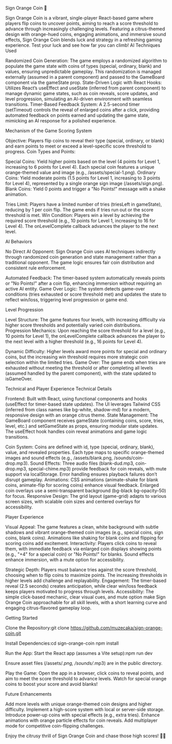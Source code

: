 Sign Orange Coin 🌟

Sign Orange Coin is a vibrant, single-player React-based game where players flip coins to uncover points, aiming to reach a score threshold to advance through increasingly challenging levels. Featuring a citrus-themed design with orange-hued coins, engaging animations, and immersive sound effects, Sign Orange Coin blends luck and strategy in a refreshing gaming experience. Test your luck and see how far you can climb!
AI Techniques Used

Randomized Coin Generation: The game employs a randomized algorithm to populate the game state with coins of types (special, ordinary, blank) and values, ensuring unpredictable gameplay. This randomization is managed externally (assumed in a parent component) and passed to the GameBoard component via the gameState prop.
State-Driven Logic with React Hooks: Utilizes React’s useEffect and useState (inferred from parent component) to manage dynamic game states, such as coin reveals, score updates, and level progression, simulating an AI-driven environment with seamless transitions.
Timer-Based Feedback System: A 2.5-second timer (setTimeout) controls the reveal of enlarged coins after a click, providing automated feedback on points earned and updating the game state, mimicking an AI response for a polished experience.

Mechanism of the Game
Scoring System

Objective: Players flip coins to reveal their type (special, ordinary, or blank) and earn points to meet or exceed a level-specific score threshold to progress.
Coin Types and Points:

Special Coins: Yield higher points based on the level (4 points for Level 1, increasing to 6 points for Level 4). Each special coin features a unique orange-themed value and image (e.g., /assets/special-1.png).
Ordinary Coins: Yield moderate points (1.5 points for Level 1, increasing to 3 points for Level 4), represented by a single orange sign image (/assets/sign.png).
Blank Coins: Yield 0 points and trigger a "No Points!" message with a shake animation.

Tries Limit: Players have a limited number of tries (triesLeft in gameState), reducing by 1 per coin flip. The game ends if tries run out or the score threshold is met.
Win Condition: Players win a level by achieving the required score threshold (e.g., 10 points for Level 1, increasing to 16 for Level 4). The onLevelComplete callback advances the player to the next level.

AI Behaviors

No Direct AI Opponent: Sign Orange Coin uses AI techniques indirectly through randomized coin generation and state management rather than a traditional opponent. The game logic ensures fair coin distribution and consistent rule enforcement.

Automated Feedback: The timer-based system automatically reveals points or "No Points!" after a coin flip, enhancing immersion without requiring an active AI entity.
Game Over Logic: The system detects game-over conditions (tries exhausted or score threshold met) and updates the state to reflect win/loss, triggering level progression or game end.

Level Progression

Level Structure: The game features four levels, with increasing difficulty via higher score thresholds and potentially varied coin distributions.
Progression Mechanics: Upon reaching the score threshold for a level (e.g., 10 points for Level 1), the onLevelComplete callback advances the player to the next level with a higher threshold (e.g., 16 points for Level 4).

Dynamic Difficulty: Higher levels award more points for special and ordinary coins, but the increasing win threshold requires more strategic coin selection within the limited tries.
Game Over: The game ends when tries are exhausted without meeting the threshold or after completing all levels (assumed handled by the parent component), with the state updated to isGameOver.

Technical and Player Experience
Technical Details

Frontend: Built with React, using functional components and hooks (useEffect for timer-based state updates). The UI leverages Tailwind CSS (inferred from class names like bg-white, shadow-md) for a modern, responsive design with an orange citrus theme.
State Management: The GameBoard component receives gameState (containing coins, score, tries, level, etc.) and setGameState as props, ensuring modular state updates. The useEffect hook handles coin reveal animations and game logic transitions.

Coin System: Coins are defined with id, type (special, ordinary, blank), value, and revealed properties. Each type maps to specific orange-themed images and sound effects (e.g., /assets/blank.png, /sounds/coin-drop.mp3).
Sound Effects: Three audio files (blank-dud.mp3, coin-drop.mp3, special-chime.mp3) provide feedback for coin reveals, with mute support via localStorage. Error handling ensures playback failures don’t disrupt gameplay.
Animations: CSS animations (animate-shake for blank coins, animate-flip for scoring coins) enhance visual feedback. Enlarged coin overlays use a semi-transparent background (bg-black bg-opacity-50) for focus.
Responsive Design: The grid layout (game-grid) adapts to various screen sizes, with scalable coin sizes and centered overlays for accessibility.

Player Experience

Visual Appeal: The game features a clean, white background with subtle shadows and vibrant orange-themed coin images (e.g., special coins, sign coins, blank coins). Animations like shaking for blank coins and flipping for scoring coins add excitement.
Interactivity: Players click coins to reveal them, with immediate feedback via enlarged coin displays showing points (e.g., "+4" for a special coin) or "No Points!" for blanks. Sound effects enhance immersion, with a mute option for accessibility.

Strategic Depth: Players must balance tries against the score threshold, choosing when to flip coins to maximize points. The increasing thresholds in higher levels add challenge and replayability.
Engagement: The timer-based reveal (2.5 seconds) creates anticipation, while clear win/loss feedback keeps players motivated to progress through levels.
Accessibility: The simple click-based mechanic, clear visual cues, and mute option make Sign Orange Coin approachable for all skill levels, with a short learning curve and engaging citrus-flavored gameplay loop.

Getting Started

Clone the Repository:git clone https://github.com/muzecaka/sign-orange-coin.git

Install Dependencies:cd sign-orange-coin
npm install

Run the App:
Start the React app (assumes a Vite setup):npm run dev

Ensure asset files (/assets/_.png, /sounds/_.mp3) are in the public directory.

Play the Game:
Open the app in a browser, click coins to reveal points, and aim to meet the score threshold to advance levels. Watch for special orange coins to boost your score and avoid blanks!

Future Enhancements

Add more levels with unique orange-themed coin designs and higher difficulty.
Implement a high-score system with local or server-side storage.
Introduce power-up coins with special effects (e.g., extra tries).
Enhance animations with orange particle effects for coin reveals.
Add multiplayer mode for competitive coin-flipping challenges.

Enjoy the citrusy thrill of Sign Orange Coin and chase those high scores! 🍊🌟
